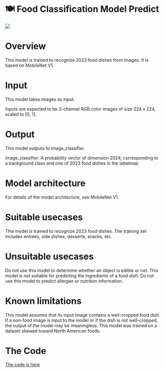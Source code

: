 # 🍽 Food Classification Model Predict
<img src="https://t1.rg.ltmcdn.com/es/posts/7/4/1/ceviche_peruano_18147_orig.jpg" />

# Overview
This model is trained to recognize 2023 food dishes from images. It is based on MobileNet V1.

# Input
This model takes images as input.

Inputs are expected to be 3-channel RGB color images of size 224 x 224, scaled to [0, 1].

# Output
This model outputs to image_classifier.

image_classifier: A probability vector of dimension 2024, corresponding to a background class and one of 2023 food dishes in the labelmap.

# Model architecture
For details of the model architecture, see MobileNet V1.

# Suitable usecases
This model is trained to recognize 2023 food dishes. The training set includes entrees, side dishes, desserts, snacks, etc.

# Unsuitable usecases
Do not use this model to determine whether an object is edible or not. This model is not suitable for predicting the ingredients of a food dish. Do not use this model to predict allergen or nutrition information.

# Known limitations
This model assumes that its input image contains a well-cropped food dish. If a non-food image is input to the model or if the dish is not well-cropped, the output of the model may be meaningless. This model was trained on a dataset skewed toward North American foods.

# The Code
<a href="food_classification_model_predict.ipynb" title="The Code">The code is here</a>
